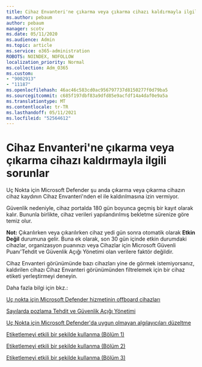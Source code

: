 ```yaml
---
title: Cihaz Envanteri'ne çıkarma veya çıkarma cihazı kaldırmayla ilgili sorunlar
ms.author: pebaum
author: pebaum
manager: scotv
ms.date: 05/11/2020
ms.audience: Admin
ms.topic: article
ms.service: o365-administration
ROBOTS: NOINDEX, NOFOLLOW
localization_priority: Normal
ms.collection: Adm_O365
ms.custom:
- "9002913"
- "11187"
ms.openlocfilehash: 46ac46c583cd0ac956797737d8150277f0d79ba5
ms.sourcegitcommit: c685f197dbf83a9dfd85e9acfdf14a4daf0e9a5a
ms.translationtype: MT
ms.contentlocale: tr-TR
ms.lasthandoff: 05/11/2021
ms.locfileid: "52564612"
---
```

# <a name="issues-with-removing-an-offboarded-or-decommissioned-device-from-the-device-inventory"></a>Cihaz Envanteri'ne çıkarma veya çıkarma cihazı kaldırmayla ilgili sorunlar

Uç Nokta için Microsoft Defender şu anda çıkarma veya çıkarma cihazın cihaz kaydının Cihaz Envanteri'nden el ile kaldırılmasına izin vermiyor.

Güvenlik nedeniyle, cihaz portalda 180 gün boyunca geçmiş bir kayıt olarak kalır. Bununla birlikte, cihaz verileri yapılandırılmış bekletme sürenize göre temiz olur.

**Not:** Çıkarılırken veya çıkarılırken cihaz yedi gün sonra otomatik olarak **Etkin Değil** durumuna gelir. Buna ek olarak, son 30 gün içinde etkin durumdaki cihazlar, organizasyon puanınızı veya Cihazlar için Microsoft Güvenli Puanı'Tehdit ve Güvenlik Açığı Yönetimi olan verilere faktör değildir.
 
Cihaz Envanteri görünümünde bazı cihazları yine de görmek istemiyorsanız, kaldırilen cihazı Cihaz Envanteri görünümünden filtrelemek için bir cihaz etiketi yerleştirmeyi deneyin.

Daha fazla bilgi için bkz.:

[Uç nokta için Microsoft Defender hizmetinin offboard cihazları](/microsoft-365/security/defender-endpoint/offboard-machines.md)

[Sayılarda pozlama Tehdit ve Güvenlik Açığı Yönetimi](/microsoft-365/security/defender-endpoint/tvm-exposure-score.md)

[Uç Nokta için Microsoft Defender'da uygun olmayan algılayıcıları düzeltme](/microsoft-365/security/defender-endpoint/fix-unhealthy-sensors#inactive-devices.md)

[Etiketlemeyi etkili bir şekilde kullanma (Bölüm 1)](https://techcommunity.microsoft.com/t5/microsoft-defender-for-endpoint/how-to-use-tagging-effectively-part-1/ba-p/1964058)

[Etiketlemeyi etkili bir şekilde kullanma (Bölüm 2)](https://techcommunity.microsoft.com/t5/microsoft-defender-for-endpoint/how-to-use-tagging-effectively-part-2/ba-p/1962008)

[Etiketlemeyi etkili bir şekilde kullanma (Bölüm 3)](https://techcommunity.microsoft.com/t5/microsoft-defender-for-endpoint/how-to-use-tagging-effectively-part-3/ba-p/1964073)




